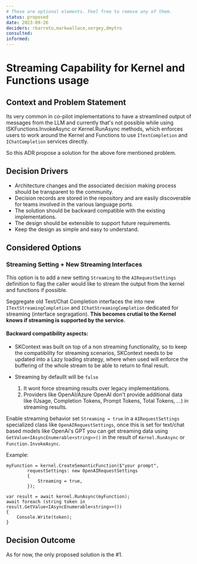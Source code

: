 ```yaml
---
# These are optional elements. Feel free to remove any of them.
status: proposed
date: 2023-09-26
deciders: rbarreto,markwallace,sergey,dmytro
consulted:
informed:
---
```


# Streaming Capability for Kernel and Functions usage

## Context and Problem Statement

Its very common in co-pilot implementations to have a streamlined output of messages from the LLM and currently that's not possible while using ISKFunctions.InvokeAsync or Kernel.RunAsync methods, which enforces users to work around the Kernel and Functions to use `ITextCompletion` and `IChatCompletion` services directly.

So this ADR propose a solution for the above fore mentioned problem.

## Decision Drivers

- Architecture changes and the associated decision making process should be transparent to the community.
- Decision records are stored in the repository and are easily discoverable for teams involved in the various language ports.
- The solution should be backward compatible with the existing implementations.
- The design should be extensible to support future requirements.
- Keep the design as simple and easy to understand.

## Considered Options

### Streaming Setting + New Streaming Interfaces

This option is to add a new setting `Streaming` to the `AIRequestSettings` definition to flag the caller would like to stream the output from the kernel and functions if possible.

Seggregate old Text/Chat Completion interfaces the into new `ITextStreamingCompletion` and `IChatStreamingCompletion` dedicated for streaming (interface segragation). **This becomes crutial to the Kernel knows if streaming is supported by the service.**

#### Backward compatibility aspects:

- SKContext was built on top of a non streaming functionality, so to keep the compatibility for streaming scenarios, SKContext needs to be updated into a Lazy loading strategy, where when used will enforce the buffering of the whole stream to be able to return to final result.

- Streaming by defaullt will be `false`
  1. It wont force streaming results over legacy implementations.
  2. Providers like OpenAI/Azure OpenAI don't provide additional data like (Usage, Completion Tokens, Prompt Tokens, Total Tokens, ...) in streaming results.

Enable streaming behavior set `Streaming = true` in a `AIRequestSettings` specialized class like `OpenAIRequestSettings`, once this is set for text/chat based models like OpenAi's GPT you can get streaming data using `GetValue<IAsyncEnumerable<string>>()` in the result of `Kernel.RunAsync` or `Function.InvokeAsync`.

Example:

```
myFunction = kernel.CreateSemanticFunction($"your prompt",
        requestSettings: new OpenAIRequestSettings
        {
            Streaming = true,
        });

var result = await kernel.RunAsync(myFunction);
await foreach (string token in result.GetValue<IAsyncEnumerable<string>>())
{
    Console.Write(token);
}
```

## Decision Outcome

As for now, the only proposed solution is the #1.
